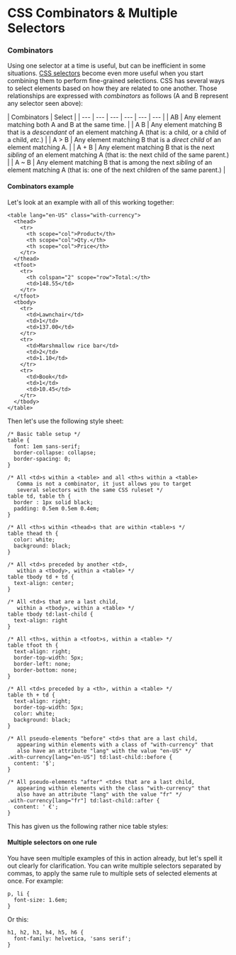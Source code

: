 # CSS Combinators & Multiple Selectors



### Combinators

Using one selector at a time is useful, but can be inefficient in some situations. [CSS selectors](http://moodle.friendsofdesign.co.za/mod/page/view.php?id=382) become even more useful when you start combining them to perform fine-grained selections. CSS has several ways to select elements based on how they are related to one another. Those relationships are expressed with _combinators_ as follows \(A and B represent any selector seen above\):

| Combinators | Select |
| --- | --- | --- | --- | --- | --- |
| AB | Any element matching both A and B at the same time. |
| A B | Any element matching B that is a _descendant_ of an element matching A \(that is: a child, or a child of a child, _etc_.\) |
| A &gt; B | Any element matching B that is a _direct child_ of an element matching A. |
| A + B | Any element matching B that is the next _sibling_ of an element matching A \(that is: the next child of the same parent.\) |
| A ~ B | Any element matching B that is among the next _sibling_ of an element matching A \(that is: one of the next children of the same parent.\) |

#### Combinators example

Let's look at an example with all of this working together:

```text
<table lang="en-US" class="with-currency">
  <thead>
    <tr>
      <th scope="col">Product</th>
      <th scope="col">Qty.</th>
      <th scope="col">Price</th>
    </tr>
  </thead>
  <tfoot>
    <tr>
      <th colspan="2" scope="row">Total:</th>
      <td>148.55</td>
    </tr>
  </tfoot>
  <tbody>
    <tr>
      <td>Lawnchair</td>
      <td>1</td>
      <td>137.00</td>
    </tr>
    <tr>
      <td>Marshmallow rice bar</td>
      <td>2</td>
      <td>1.10</td>
    </tr>
    <tr>
      <td>Book</td>
      <td>1</td>
      <td>10.45</td>
    </tr>
  </tbody>
</table>
```

Then let's use the following style sheet:

```text
/* Basic table setup */
table {
  font: 1em sans-serif;
  border-collapse: collapse;
  border-spacing: 0;
}
​
/* All <td>s within a <table> and all <th>s within a <table>
   Comma is not a combinator, it just allows you to target
   several selectors with the same CSS ruleset */
table td, table th {
  border : 1px solid black;
  padding: 0.5em 0.5em 0.4em;
}
​
/* All <th>s within <thead>s that are within <table>s */
table thead th {
  color: white;
  background: black;
}
​
/* All <td>s preceded by another <td>,
   within a <tbody>, within a <table> */
table tbody td + td {
  text-align: center;
}
​
/* All <td>s that are a last child,
   within a <tbody>, within a <table> */
table tbody td:last-child {
  text-align: right
}
​
/* All <th>s, within a <tfoot>s, within a <table> */
table tfoot th {
  text-align: right;
  border-top-width: 5px;
  border-left: none;
  border-bottom: none;
}
​
/* All <td>s preceded by a <th>, within a <table> */
table th + td {
  text-align: right;
  border-top-width: 5px;
  color: white;
  background: black;
}
​
/* All pseudo-elements "before" <td>s that are a last child,
   appearing within elements with a class of "with-currency" that
   also have an attribute "lang" with the value "en-US" */
.with-currency[lang="en-US"] td:last-child::before {
  content: '$';
}
​
/* All pseudo-elements "after" <td>s that are a last child,
   appearing within elements with the class "with-currency" that
   also have an attribute "lang" with the value "fr" */
.with-currency[lang="fr"] td:last-child::after {
  content: ' €';
}
```

This has given us the following rather nice table styles:

#### Multiple selectors on one rule

You have seen multiple examples of this in action already, but let's spell it out clearly for clarification. You can write multiple selectors separated by commas, to apply the same rule to multiple sets of selected elements at once. For example:

```text
p, li {
  font-size: 1.6em;
}
```

Or this:

```text
h1, h2, h3, h4, h5, h6 {
  font-family: helvetica, 'sans serif';
}
```

